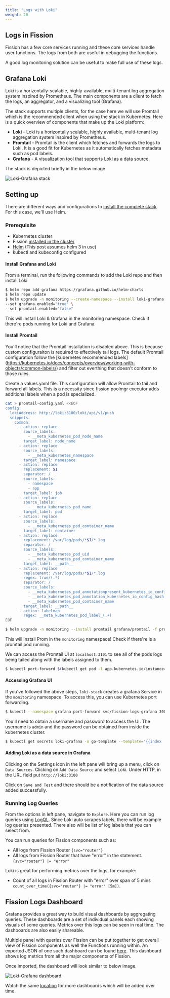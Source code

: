 ```yaml
---
title: "Logs with Loki"
weight: 20
---
```


## Logs in Fission

Fission has a few core services running and these core services handle user functions. The logs from both are useful in debugging the functions.

A good log monitoring solution can be useful to make full use of these logs.

## Grafana Loki

Loki is a horizontally-scalable, highly-available, multi-tenant log aggregation system inspired by Prometheus.
The main components are a client to fetch the logs, an aggregator, and a visualizing tool (Grafana).

The stack supports multiple clients, for the case here we will use Promtail which is the recommended client when using the stack in Kubernetes.
Here is a quick overview of components that make up the Loki platform:

- **Loki** - Loki is a horizontally scalable, highly available, multi-tenant log aggregation system inspired by Prometheus.
- **Promtail** - Promtail is the client which fetches and forwards the logs to Loki.
  It is a good fit for Kubernetes as it automatically fetches metadata such as pod labels.
- **Grafana** - A visualization tool that supports Loki as a data source.

The stack is depicted briefly in the below image

![Loki-Grafana stack](../assets/stack.png)

## Setting up

There are different ways and configurations to [install the complete stack](https://grafana.com/docs/loki/latest/installation/).
For this case, we'll use Helm.

### Prerequisite

- Kubernetes cluster
- Fission [installed in the cluster](https://docs.fission.io/docs/installation/)
- [Helm](https://helm.sh/) (This post assumes helm 3 in use)
- kubectl and kubeconfig configured


#### Install Grafana and Loki

From a terminal, run the following commands to add the Loki repo and then install Loki

```bash
$ helm repo add grafana https://grafana.github.io/helm-charts
$ helm repo update
$ helm upgrade -n monitoring --create-namespace --install loki-grafana grafana/loki-stack \
--set grafana.enabled="true" \
--set promtail.enabled="false"
```

This will install Loki & Grafana in the monitoring namespace.
Check if there're pods running for Loki and Grafana.


#### Install Promtail

You'll notice that the Promtail installation is disabled above. This is because custom configuraiton
is required to effectively tail logs. The default Promtail configuration follow the [kubernetes recommended labels] (https://kubernetes.io/docs/concepts/overview/working-with-objects/common-labels/) and filter out everthing that doesn't conform to those rules.

Create a values.yaml file. This configuration will allow Promtail to tail and forward all labels. This is a necessity since fission poolmgr executor adds additional labels when a pod is specialized. 
```bash
cat > promtail-config.yaml <<EOF
config:
  lokiAddress: http://loki:3100/loki/api/v1/push
  snippets:
    common:
      - action: replace
        source_labels:
          - __meta_kubernetes_pod_node_name
        target_label: node_name
      - action: replace
        source_labels:
          - __meta_kubernetes_namespace
        target_label: namespace
      - action: replace
        replacement: $1
        separator: /
        source_labels:
          - namespace
          - app
        target_label: job
      - action: replace
        source_labels:
          - __meta_kubernetes_pod_name
        target_label: pod
      - action: replace
        source_labels:
          - __meta_kubernetes_pod_container_name
        target_label: container
      - action: replace
        replacement: /var/log/pods/*$1/*.log
        separator: /
        source_labels:
          - __meta_kubernetes_pod_uid
          - __meta_kubernetes_pod_container_name
        target_label: __path__
      - action: replace
        replacement: /var/log/pods/*$1/*.log
        regex: true/(.*)
        separator: /
        source_labels:
          - __meta_kubernetes_pod_annotationpresent_kubernetes_io_config_hash
          - __meta_kubernetes_pod_annotation_kubernetes_io_config_hash
          - __meta_kubernetes_pod_container_name
        target_label: __path__
      - action: labelmap
        regex: __meta_kubernetes_pod_label_(.+)
EOF
```

```bash
$ helm upgrade -n monitoring --install promtail grafana/promtail -f promtail-config.yaml
```

This will install Prom in the `monitoring` namespace!
Check if there're is a promtail pod running.

We can access the Promtail UI at `localhost:3101` to see all of the pods logs being tailed along with the labels assigned to them.
```bash
$ kubectl port-forward $(kubectl get pod -l app.kubernetes.io/instance=promtail -o name) 3101:3101
```

#### Accessing Grafana UI

If you've followed the above steps, `loki-stack` creates a grafana Service in the `monitoring` namespace.
To access this, you can use Kubernetes port forwarding.

```bash
$ kubectl --namespace grafana port-forward svc/fission-logs-grafana 3000:80
```

You'll need to obtain a username and password to access the UI. 
The username is `admin` and the password can be obtained from inside the kubernetes cluster.
```bash
$ kubectl get secrets loki-grafana -o go-template --template='{{index .data "admin-password"}}' | base64 -d
```

#### Adding Loki as a data source in Grafana

Clicking on the Settings icon in the left pane will bring up a menu, click on `Data Sources`.
Clicking on `Add Data Source` and select Loki.
Under HTTP, in the URL field put `http://loki:3100`

Click on `Save and Test` and there should be a notification of the data source added successfully.

### Running Log Queries

From the options in left pane, navigate to `Explore`.
Here you can run log queries using [LogQL](https://grafana.com/docs/loki/latest/logql/).
Since Loki auto scrapes labels, there will be example log queries presented.
There also will be list of log labels that you can select from.

You can run queries for Fission components such as:

- All logs from Fission Router
    `{svc="router"}`
- All logs from Fission Router that have "error" in the statement.
    `{svc="router"} |= "error"`

Loki is great for performing metrics over the logs, for example:

- Count of all logs in Fission Router with "error" over span of 5 mins `count_over_time({svc="router"} |= "error" [5m])`.

## Fission Logs Dashboard

Grafana provides a great way to build visual dashboards by aggregating queries.
These dashboards are a set of individual panels each showing visuals of some queries.
Metrics over this logs can be seen in real time.
The dashboards are also easily shareable.

Multiple panel with queries over Fission can be put together to get overall view of Fission components as well the Functions running within.
An exported JSON of one such dashboard can be found [here](https://github.com/fission/examples/tree/master/dashboards/loki-grafana-summary.json).
This dashboard shows log metrics from all the major components of Fission.

Once imported, the dashboard will look similar to below image.

![Loki-Grafana dashboard](../assets/loki-grafana-dashboard.png)

Watch the same [location](https://github.com/fission/examples/tree/master/dashboards/) for more dashboards which will be added over time.
